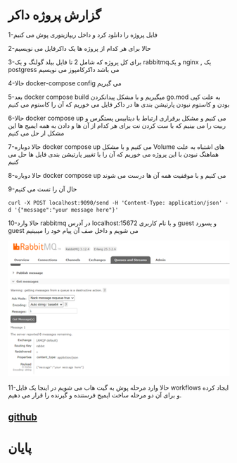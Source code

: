 # گزارش پروژه داکر
1-فایل پروژه را دانلود کرد و داخل ریپازیتوری پوش می کنیم

2-حالا برای هر کدام از پروژه ها یک داکرفایل می نویسیم

3-برای کل پروژه که شامل 2 تا فایل بیلد  گولنگ و یک rabbitmqو یک nginx , یک postgress می باشد داکرکامپوز می نویسیم

4-حالا docker-compose config می گیریم 

5-بعد docker compose build میگیریم و با مشکل پیدانکردن go.mod به علت کپی بودن و کاستوم نبودن پارتیشن بندی ها در داکر فایل می خوریم که آن را کاستوم می کنیم

6-حالا docker compose up می کنیم و مشکل برقراری ارتباط با دیتابیس پستگرس و ربیت را می بینیم که با ست کردن نت برای هر کدام از آن ها و دادن به همه ایمیج ها این مشکل ار حل می کنیم

7-حالا دوباره  docker compose up می کنیم و با مشکل Volume های اشتباه به علت هماهنگ نبودن با این پروژه می خوریم که آن را با تغییر پارتیشن بندی فایل ها حل می کنیم

8-حالا دوباره docker compose up می کنیم و با موقفیت همه آن ها درست می شوند

9-حال آن را تست می کنیم

 ``` 
 curl -X POST localhost:9090/send -H 'Content-Type: application/json' -d '{"message":"your message here"}'
 
 ```

 10-حالا وارد rabbitmq در آدرس localhost:15672 و با نام کاربری guest و پسورد guest می شویم و داخل صف آن پیام خود را میبینیم

![](rabbbit.png)

 11-حالا وارد مرحله پوش به گیت هاب می شویم در اینجا یک فایل workflows ایجاد کرده و برای آن دو مرحله ساخت ایمیج فرستنده و گیرنده را قرار می دهیم.


## [github](https://github.com/AliBaktash1/devopsproject)


 # پایان 